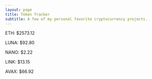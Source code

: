 ```yaml
---
layout: page
title: Token Tracker
subtitle: A few of my personal favorite cryptocurrency projects.
---
```


<!--BEGINCRYPTOINPUT-->
ETH: $2573.12

LUNA: $92.80

NANO: $2.22

LINK: $13.15

AVAX: $66.92

<!--ENDCRYPTOINPUT-->
